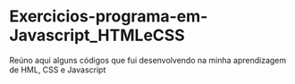 # Exercicios-programa-em-Javascript_HTMLeCSS
Reúno aqui alguns códigos que fui desenvolvendo na minha aprendizagem de HML, CSS e Javascript
